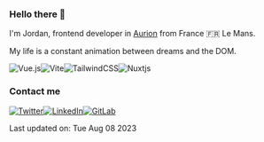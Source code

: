 ### Hello there 👋

I'm Jordan, frontend developer in [Aurion](https://www.agence-aurion.fr/) from France 🇫🇷 Le Mans.

<!--START SENTENCE-->
My life is a constant animation between dreams and the DOM.
<!--END SENTENCE-->

![Vue.js](https://img.shields.io/badge/vuejs-%2335495e.svg?style=for-the-badge&logo=vuedotjs&logoColor=%234FC08D)![Vite](https://img.shields.io/badge/vite-%23646CFF.svg?style=for-the-badge&logo=vite&logoColor=white)![TailwindCSS](https://img.shields.io/badge/tailwindcss-%2338B2AC.svg?style=for-the-badge&logo=tailwind-css&logoColor=white)![Nuxtjs](https://img.shields.io/badge/Nuxt-002E3B?style=for-the-badge&logo=nuxtdotjs&logoColor=#00DC82)

### Contact me

[![Twitter](https://img.shields.io/badge/Twitter-%231DA1F2.svg?style=for-the-badge&logo=Twitter&logoColor=white)](https://twitter.com/JordBSN)[![LinkedIn](https://img.shields.io/badge/linkedin-%230077B5.svg?style=for-the-badge&logo=linkedin&logoColor=white)](https://www.linkedin.com/in/jordan-bastin-bb278713a/)[![GitLab](https://img.shields.io/badge/gitlab-%23181717.svg?style=for-the-badge&logo=gitlab&logoColor=white)](https://gitlab.com/JordBSN)


<!--START DATE-->
Last updated on: Tue Aug 08 2023
<!--END DATE-->


